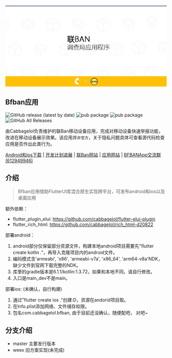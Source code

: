 ![](public/images/github.logo.jpg)

## Bfban应用

![GitHub release (latest by date)](https://img.shields.io/github/v/release/cabbagelol/bfbanApp)
![pub package](https://img.shields.io/badge/ios-no-green)
![pub package](https://img.shields.io/badge/android-yes-green)
![GitHub All Releases](https://img.shields.io/github/downloads/cabbagelol/bfbanApp/total)

由Cabbagelol负责维护的联Ban移动设备应用，完成对移动设备快速举报功能，改进在移动设备展示效果。该应用并`非官方`，关于隐私问题具体可查看源代码检查应用是否作出此类行为。

[Android和ios下载](https://github.com/cabbagelol/bfbanApp/releases)
| [开发计划进展](https://trello.com/b/ZECQnnEz/bfban-app) |
[联Ban网站](https://bfban.com) |
[应用网站](http://app.bfban.com/public/www) |
[BFBANApp交流群(612949946)](https://jq.qq.com/?_wv=1027&k=kXr9z9FE)


## 介绍

> Bfban应用借助FlutterUI库混合原生实现跨平台，可发布android和ios以及桌面应用

额外依赖：

- flutter_plugin_elui: https://github.com/cabbagelol/flutter-elui-plugin
- flutter_rich_html: https://github.com/cabbagelol/rich_html-d20822

 部署android：
1. android部分仅保留部分资源文件，构建本地android项目需要先"flutter create
   kotlin ."，再导入克隆项目内的android文件。
2. 编码模式含'armeabi', 'x86', 'armeabi-v7a', 'x86_64',
   'arm64-v8a'NDK，缺少文件到官网下载完整的NDK。
3. 库里的gradle版本是6.1.1/kotlin:1.3.72，如果和本地不同，请自行修改。
4. 入口是main_dev不是main。

部署ios: (未确认，自行构建)
1. 通过"flutter create ios ."创建:D，资源在andorid项目取。
2. 在Info.plist添加网络、文件储存权限。
3. 包名com.cabbagelol.bfban, 由于目前还没确认，随便配吧， 对吧~


## 分支介绍

- master 主要发行版本
- weex 旧方案实现(未完成)

